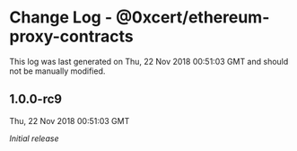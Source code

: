 # Change Log - @0xcert/ethereum-proxy-contracts

This log was last generated on Thu, 22 Nov 2018 00:51:03 GMT and should not be manually modified.

## 1.0.0-rc9
Thu, 22 Nov 2018 00:51:03 GMT

*Initial release*

